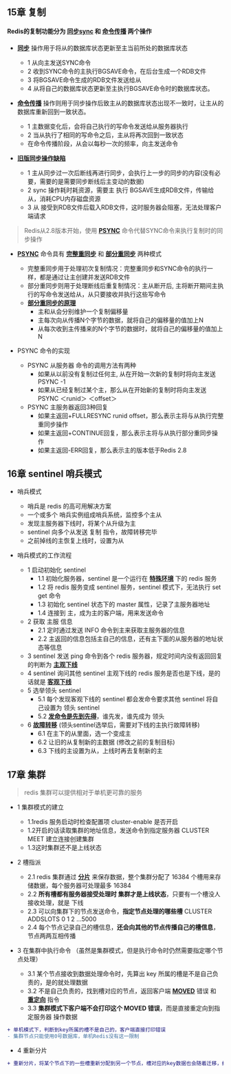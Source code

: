 ## 15章 复制
#### Redis的复制功能分为 **[同步sync](#同步sync)** 和 **[命令传播](#命令传播)** 两个操作
* **[同步](#同步)** 操作用于将从的数据库状态更新至主当前所处的数据库状态
    
    * 1 从向主发送SYNC命令
    * 2 收到SYNC命令的主执行BGSAVE命令，在后台生成一个RDB文件
    * 3 将BGSAVE命令生成的RDB文件发送给从
    * 4 从将自己的数据库状态更新至主执行BGSAVE命令时的数据库状态。


- **[命令传播](#命令传播)** 操作则用于同步操作后致主从的数据库状态出现不一致时，让主从的数据库重新回到一致状态。

    * 1 主数据变化后，会将自己执行的写命令发送给从服务器执行
    * 2 当从执行了相同的写命令之后，主从将再次回到一致状态
    * 在命令传播阶段，从会以每秒一次的频率，向主发送命令

- **[旧版同步操作缺陷](#旧版同步操作缺陷)**

    * 1 主从同步过一次后断线再进行同步，会执行上一步的同步的内容(没有必要，需要的是需要同步断线后主变动的数据)
    * 2 sync 操作耗时耗资源，需要主 执行 BGSAVE生成RDB文件，传输给从，消耗CPU内存磁盘资源
    * 3 从 接受到RDB文件后载入RDB文件，这时服务器会阻塞，无法处理客户端请求


> Redis从2.8版本开始，使用 **[PSYNC](#PSYNC)** 命令代替SYNC命令来执行复制时的同步操作

- **[PSYNC](#PSYNC)** 命令具有 **[完整重同步](#完整重同步)** 和 **[部分重同步](#部分重同步)** 两种模式

    * 完整重同步用于处理初次复制情况：完整重同步和SYNC命令的执行一样，都是通过让主创建并发送RDB文件
    * 部分重同步则用于处理断线后重复制情况：主从断开后, 主将断开期间主执行的写命令发送给从，从只要接收并执行这些写命令
    * **[部分重同步的原理](#部分重同步的原理)**
        * 主和从会分别维护一个复制偏移量
        * 主每次向从传播N个字节的数据，就将自己的偏移量的值加上N
        * 从每次收到主传播来的N个字节的数据时，就将自己的偏移量的值加上N
- PSYNC 命令的实现
    * PSYNC 从服务器 命令的调用方法有两种
        * 如果从以前没有复制过任何主, 从在开始一次新的复制时将向主发送PSYNC -1
        * 如果从已经复制过某个主，那么从在开始新的复制时将向主发送PSYNC ＜runid＞ ＜offset＞
    * PSYNC 主服务器返回3种回复
        * 如果主返回+FULLRESYNC runid offset，那么表示主将与从执行完整重同步操作
        * 如果主返回+CONTINUE回复，那么表示主将与从执行部分重同步操作
        * 如果主返回-ERR回复，那么表示主的版本低于Redis 2.8
        
## 16章 sentinel 哨兵模式
- 哨兵模式

    * 哨兵是 redis 的高可用解决方案
    * 一个或多个 哨兵实例组成哨兵系统，监控多个主从
    * 发现主服务器下线时，将某个从升级为主
    * sentinel 向多个从发送 复制 指令，故障转移完毕
    * 之前掉线的主恢复上线时，设置为从
- 哨兵模式的工作流程

    * 1 启动初始化 sentinel
        * 1.1 初始化服务器，sentinel 是一个运行在 **[特殊环境](#特殊环境)** 下的 redis 服务
        * 1.2 将 redis 服务变成 sentinel 服务，sentinel 模式下，无法执行 set get 命令
        * 1.3 初始化 sentinel 状态下的 master 属性，记录了主服务器地址
        * 1.4 连接到 主，成为主的客户端，用来发送命令
    * 2 获取 主服 信息
        * 2.1 定时通过发送 INFO 命令到主来获取主服务器的信息
        * 2.2 主返回的信息包括主自己的信息，还有主下面的从服务器的地址状态等信息
    * 3 sentinel 发送 ping 命令到各个 redis 服务器，规定时间内没有返回回复的判断为 **[主观下线](#主观下线)**
    * 4 sentinel 询问其他 sentinel 主观下线的 redis 服务是否也是下线，是的话就是 **[客观下线](#客观下线)**
    * 5 选举领头 sentinel
        * 5.1 每个发现客观下线的 sentinel 都会发命令要求其他 sentinel 将自己设置为 领头 sentinel
        * 5.2 **[发命令是先到先得](#发命令是先到先得)**，谁先发，谁先成为 领头
    * 6 **[故障转移](#故障转移)** (领头sentinel选举后，需要对下线的主执行故障转移)
        * 6.1 在主下的从里面，选一个变成主
        * 6.2 让旧的从复制新的主数据 (修改之前的复制目标)
        * 6.3 下线的主设置为从，上线时再去复制新的主
        
## 17章 集群
> redis 集群可以提供相对于单机更可靠的服务

- 1 集群模式的建立
    * 1.1redis 服务启动时检查配置项 cluster-enable 是否开启
    * 1.2开启的话读取集群的地址信息，发送命令到指定服务器 CLUSTER MEET 建立连接创建集群
    * 1.3这时集群还不是上线状态

- 2 槽指派
    * 2.1 redis 集群通过 **[分片](#分片)** 来保存数据，整个集群分配了 16384 个槽用来存储数据，每个服务器可处理最多 16384
    * 2.2 **所有槽都有服务器接受处理时 集群才是上线状态**，只要有一个槽没人接收处理，就是 下线
    * 2.3 可以向集群下的节点发送命令，**指定节点处理的哪些槽** CLUSTER ADDSLOTS 0 1 2 ...5000
    * 2.4 每个节点记录自己的槽信息，**还会向其他的节点传播自己的槽信息**，节点两两互相传播

- 3 在集群中执行命令 （虽然是集群模式，但是执行命令时仍然需要指定哪个节点处理）

    * 3.1 某个节点接收到数据处理命令时，先算出 key 所属的槽是不是自己负责的，是的就处理数据
    * 3.2 不是自己负责的，找到槽对应的节点，返回客户端 **[MOVED](#MOVED)** 错误 和 **[重定向](#重定向)** 指令
    * 3.3 **集群模式下客户端不会打印这个 MOVED 错误**，而是直接重定向到指定服务器 操作数据
    
```diff
+ 单机模式下，判断到key所属的槽不是自己的，客户端直接打印错误
- 集群节点只能使用0号数据库，单机Redis没有这一限制
```
    
- 4 重新分片
```diff
+ 重新分片，将某个节点下的一些槽重新分配到另一个节点，槽对应的key数据也会随着迁移，经常出现在集群要加入新的节点时
```
